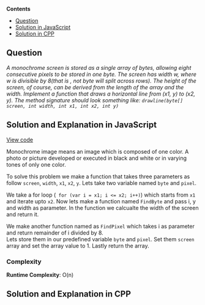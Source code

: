 **Contents**

- [Question](#question)
- [Solution in JavaScript](#solution-and-explanation-in-javascript)
- [Solution in CPP](#solution-and-explanation-in-cpp)

## Question
*A monochrome screen is stored as a single array of bytes, allowing eight consecutive pixels to be stored in one byte. The screen has width w, where w is divisible by 8(that is , not byte will split across rows). The height of the screen, of course, can be derived from the length of the array and the width. Implement a function that draws a horizontal line from (x1, y) to (x2, y). The method signature should look something like: `drawline(byte[] screen, int width, int x1, int x2, int y)`*

## Solution and Explanation in JavaScript

[View code](/Bit%20Manipulations/Draw%20Line/DrawLine.js)

Monochrome image means an image which is composed of one color. A photo or picture developed or executed in black and white or in varying tones of only one color. <br>

To solve this problem we make a function that takes three parameters as follow `screen`, `width`, `x1`, `x2`, `y`. Lets take two variable named `byte` and `pixel`. <br>

We take a for loop (` for (var i = x1; i <= x2; i++)`) which starts from `x1` and iterate upto `x2`. Now lets make a function named `FindByte` and pass i, y and width as parameter. In the function we calcualte the width of the screen and return it. <br>

We make another function named as `FindPixel` which takes i as parameter and return remainder of i divided by 8. <br>
Lets store them in our predefined variable `byte` and `pixel`. Set them `screen` array and set the array value to 1. Lastly return the array. 

### Complexity
**Runtime Complexity**: O(n)

## Solution and Explanation in CPP
